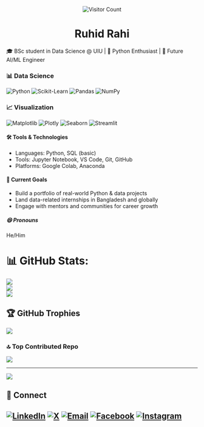 <!-- Visitor Counter -->
<p align="center">
  <img src="https://komarev.com/ghpvc/?username=RuhidIslamRahi&color=blue&style=flat-square" alt="Visitor Count"/>
</p>

<h1 align="center">Ruhid Rahi</h1>

🎓 BSc student in Data Science @ UIU | 🐍 Python Enthusiast | 🤖 Future AI/ML Engineer  
  
### 📊 Data Science
![Python](https://img.shields.io/badge/Python-3776AB?style=for-the-badge&logo=python&logoColor=white)
![Scikit-Learn](https://img.shields.io/badge/Scikit--Learn-F7931E?style=for-the-badge&logo=scikit-learn&logoColor=white)
![Pandas](https://img.shields.io/badge/Pandas-150458?style=for-the-badge&logo=pandas)
![NumPy](https://img.shields.io/badge/Numpy-013243?style=for-the-badge&logo=numpy) 

### 📈 Visualization
![Matplotlib](https://img.shields.io/badge/Matplotlib-blue?style=for-the-badge)
![Plotly](https://img.shields.io/badge/Plotly-black?style=for-the-badge)
![Seaborn](https://img.shields.io/badge/Seaborn-darkblue?style=for-the-badge)
![Streamlit](https://img.shields.io/badge/Streamlit-FF4B4B?style=for-the-badge)

#### 🛠️ Tools & Technologies
- Languages: Python, SQL (basic)
- Tools: Jupyter Notebook, VS Code, Git, GitHub
- Platforms: Google Colab, Anaconda

#### 💬 Current Goals

- Build a portfolio of real-world Python & data projects  
- Land data-related internships in Bangladesh and globally  
- Engage with mentors and communities for career growth

##### 😄 Pronouns
He/Him

# 📊 GitHub Stats:
![](https://github-readme-stats.vercel.app/api?username=RuhidIslamRahi&theme=github_dark&hide_border=false&include_all_commits=false&count_private=false)<br/>
![](https://nirzak-streak-stats.vercel.app/?user=RuhidIslamRahi&theme=github_dark&hide_border=false)<br/>
![](https://github-readme-stats.vercel.app/api/top-langs/?username=RuhidIslamRahi&theme=github_dark&hide_border=false&include_all_commits=false&count_private=false&layout=compact)

## 🏆 GitHub Trophies
![](https://github-profile-trophy.vercel.app/?username=RuhidIslamRahi&theme=github_dark&no-frame=false&no-bg=true&margin-w=4)

### 🔝 Top Contributed Repo
![](https://github-contributor-stats.vercel.app/api?username=RuhidIslamRahi&limit=5&theme=dark&combine_all_yearly_contributions=true)

---
[![](https://visitcount.itsvg.in/api?id=RuhidIslamRahi&icon=0&color=10)](https://visitcount.itsvg.in)


## 🔗 Connect
[![LinkedIn](https://img.shields.io/badge/LinkedIn-0A66C2?style=for-the-badge&logo=linkedin&logoColor=white)](https://linkedin.com/in/ruhidislam-rahi) 
[![X](https://img.shields.io/badge/X-black.svg?logo=X&logoColor=white)](https://x.com/RuhidIslamRahi)
[![Email](https://img.shields.io/badge/Email-D14836?style=for-the-badge&logo=gmail&logoColor=white)](mailto:ruhidislamrahi@gmail.com)
[![Facebook](https://img.shields.io/badge/Facebook-%231877F2.svg?logo=Facebook&logoColor=white)](https://facebook.com/ruhidislam.rahi)
[![Instagram](https://img.shields.io/badge/Instagram-%23E4405F.svg?logo=Instagram&logoColor=white)](https://instagram.com/ruhidislam.rahi)
---

<!-- Proudly created with GPRM ( https://gprm.itsvg.in ) -->

